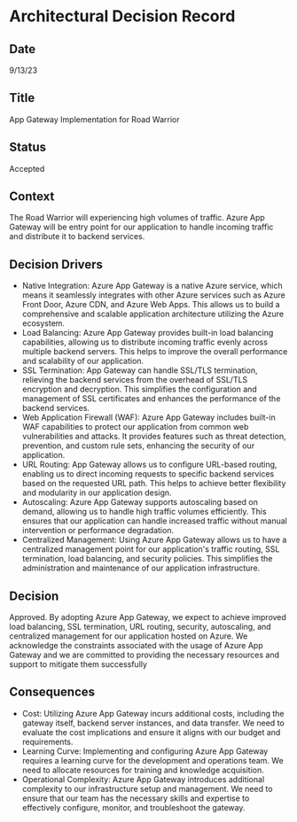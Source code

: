 # Architectural Decision Record
## Date
9/13/23 

## Title
App Gateway Implementation for Road Warrior

## Status
Accepted

## Context 
The Road Warrior will experiencing high volumes of traffic. Azure App Gateway will be entry point for our application to handle incoming traffic and distribute it to backend services. 

## Decision Drivers
- Native Integration: Azure App Gateway is a native Azure service, which means it seamlessly integrates with other Azure services such as Azure Front Door, Azure CDN, and Azure Web Apps. This allows us to build a comprehensive and scalable application architecture utilizing the Azure ecosystem. 
- Load Balancing: Azure App Gateway provides built-in load balancing capabilities, allowing us to distribute incoming traffic evenly across multiple backend servers. This helps to improve the overall performance and scalability of our application. 
- SSL Termination: App Gateway can handle SSL/TLS termination, relieving the backend services from the overhead of SSL/TLS encryption and decryption. This simplifies the configuration and management of SSL certificates and enhances the performance of the backend services. 
- Web Application Firewall (WAF): Azure App Gateway includes built-in WAF capabilities to protect our application from common web vulnerabilities and attacks. It provides features such as threat detection, prevention, and custom rule sets, enhancing the security of our application. 
- URL Routing: App Gateway allows us to configure URL-based routing, enabling us to direct incoming requests to specific backend services based on the requested URL path. This helps to achieve better flexibility and modularity in our application design. 
- Autoscaling: Azure App Gateway supports autoscaling based on demand, allowing us to handle high traffic volumes efficiently. This ensures that our application can handle increased traffic without manual intervention or performance degradation. 
- Centralized Management: Using Azure App Gateway allows us to have a centralized management point for our application's traffic routing, SSL termination, load balancing, and security policies. This simplifies the administration and maintenance of our application infrastructure.

## Decision
Approved. By adopting Azure App Gateway, we expect to achieve improved load balancing, SSL termination, URL routing, security, autoscaling, and centralized management for our application hosted on Azure. 
We acknowledge the constraints associated with the usage of Azure App Gateway and we are committed to providing the necessary resources and support to mitigate them successfully

## Consequences
- Cost: Utilizing Azure App Gateway incurs additional costs, including the gateway itself, backend server instances, and data transfer. We need to evaluate the cost implications and ensure it aligns with our budget and requirements. 
- Learning Curve: Implementing and configuring Azure App Gateway requires a learning curve for the development and operations team. We need to allocate resources for training and knowledge acquisition.
- Operational Complexity: Azure App Gateway introduces additional complexity to our infrastructure setup and management. We need to ensure that our team has the necessary skills and expertise to effectively configure, monitor, and troubleshoot the gateway. 
